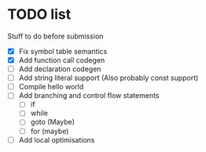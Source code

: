 # TODO list

Stuff to do before submission

- [x] Fix symbol table semantics
- [x] Add function call codegen
- [ ] Add declaration codegen
- [ ] Add string literal support (Also probably const support)
- [ ] Compile hello world
- [ ] Add branching and control flow statements
  - [ ] if
  - [ ] while
  - [ ] goto (Maybe)
  - [ ] for (maybe)
- [ ] Add local optimisations

